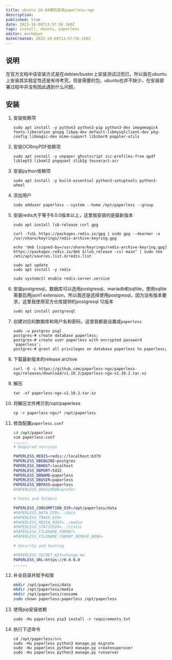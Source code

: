 ```yaml
---
title: ubuntu 20.04裸机安装paperless-ngx 
description: 
published: true
date: 2023-10-08T13:57:50.160Z
tags: install, ubuntu, paperless
editor: markdown
dateCreated: 2023-10-08T13:57:50.160Z
---
```




## 说明

在官方文档中该安装方式是在debian/buster上安装测试过而已，所以我在ubuntu上安装其实稳定性还是有待考究，但是需要的包，ubuntu也并不缺少，在安装部署过程中并没有因此遇到什么问题。

## 安装

1. 安装依赖项

   ```
   sudo apt install -y python3 python3-pip python3-dev imagemagick fonts-liberation gnupg libpq-dev default-libmysqlclient-dev pkg-config libmagic-dev mime-support libzbar0 poppler-utils
   ```

   

2. 安装OCRmyPDF依赖项

   ```
   sudo apt install -y unpaper ghostscript icc-profiles-free qpdf liblept5 libxml2 pngquant zlib1g tesseract-ocr
   ```

   

3. 安装python依赖项

   ```
   sudo apt install -y build-essential python3-setuptools python3-wheel
   ```

4. 添加用户

   ```
   sudo adduser paperless --system --home /opt/paperless --group
   ```

5. 安装redis大于等于6.0.0版本以上，这里我安装的是最新版本

   ```
   sudo apt install lsb-release curl gpg
   ```

   ```
   curl -fsSL https://packages.redis.io/gpg | sudo gpg --dearmor -o /usr/share/keyrings/redis-archive-keyring.gpg
   ```

   ```
   echo "deb [signed-by=/usr/share/keyrings/redis-archive-keyring.gpg] https://packages.redis.io/deb $(lsb_release -cs) main" | sudo tee /etc/apt/sources.list.d/redis.list
   ```

   ```
   sudo apt update 
   sudo apt install -y redis
   ```

   ```
   sudo systemctl enable redis-server.service
   ```

6. 安装postgresql，数据库可以选用postgresql、mariadb和sqllite，使用sqlite需要启用json1 extension，所以我还是选择使用postgresql，因为没有版本要求，这里我使用官方仓库提供的postgresql 12版本

   ```
   sudo apt install postgresql
   ```

7. 创建对应的数据库和用户名和密码，这里我都是设置成`paperless`

   ```
   sudo -u postgres psql
   postgres-# create database paperless;
   postgres-# create user paperless with encrypted password 'paperless';
   postgres-# grant all privileges on database paperless to paperless;
   ```

8. 下载最新版本的release archive

   ```
   curl -O -L https://github.com/paperless-ngx/paperless-ngx/releases/download/v1.10.2/paperless-ngx-v1.10.2.tar.xz
   ```

9. 解压

   ```
   tar -xf paperless-ngx-v1.10.2.tar.xz
   ```

10. 将解压文件拷贝到/opt/paperless

    ```
    cp -r paperless-ngx/* /opt/paperless
    ```

11. 修改配置`paperless.conf`

    ```bash
    cd /opt/paperless
    vim paperless.conf
    ......
    # Required services
    
    PAPERLESS_REDIS=redis://localhost:6379
    PAPERLESS_DBENGINE=postgres
    PAPERLESS_DBHOST=localhost
    PAPERLESS_DBPORT=5432
    PAPERLESS_DBNAME=paperless
    PAPERLESS_DBUSER=paperless
    PAPERLESS_DBPASS=paperless
    #PAPERLESS_DBSSLMODE=prefer
    
    # Paths and folders
    
    PAPERLESS_CONSUMPTION_DIR=/opt/paperless/data
    #PAPERLESS_DATA_DIR=../data
    #PAPERLESS_TRASH_DIR=
    #PAPERLESS_MEDIA_ROOT=../media
    #PAPERLESS_STATICDIR=../static
    #PAPERLESS_FILENAME_FORMAT=
    #PAPERLESS_FILENAME_FORMAT_REMOVE_NONE=
    
    # Security and hosting
    
    #PAPERLESS_SECRET_KEY=change-me
    PAPERLESS_URL=https://0.0.0.0
    ......
    ```

12. 补全目录并赋予权限

    ```bash
    mkdir /opt/paperless/data
    mkdir /opt/paperless/media
    mkdir /opt/paperless/consume
    sudo chown paperless:paperless /opt/paperless
    ```

13. 使用pip安装依赖

    ```
    sudo -Hu paperless pip3 install -r requirements.txt
    ```

    

14. 执行下述命令

    ```
    cd /opt/paperless/src
    sudo -Hu paperless python3 manage.py migrate
    sudo -Hu paperless python3 manage.py createsuperuser
    sudo -Hu paperless python3 manage.py runserver
    ```

    